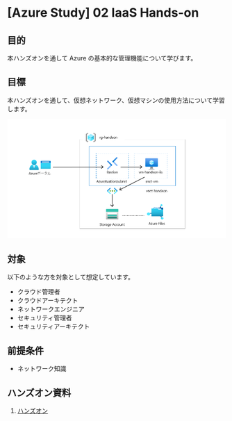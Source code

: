 # [Azure Study] 02 IaaS Hands-on

## 目的

本ハンズオンを通して Azure の基本的な管理機能について学びます。

## 目標

本ハンズオンを通して、仮想ネットワーク、仮想マシンの使用方法について学習します。

![完成状態](/docs/images/ex00-0000-completed.png)

## 対象

以下のような方を対象として想定しています。

* クラウド管理者​
* クラウドアーキテクト​
* ネットワークエンジニア​
* セキュリティ管理者​
* セキュリティアーキテクト

## 前提条件

* ネットワーク知識

## ハンズオン資料

<!-- 1. [環境準備](/docs/handson-prepare.md) -->
1. [ハンズオン](/docs/README.md)
